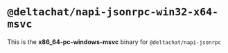 # `@deltachat/napi-jsonrpc-win32-x64-msvc`

This is the **x86_64-pc-windows-msvc** binary for `@deltachat/napi-jsonrpc`
